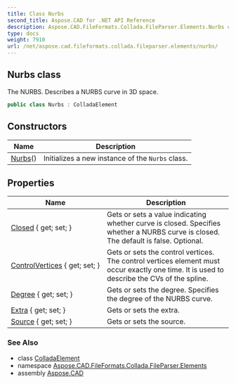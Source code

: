 ```yaml
---
title: Class Nurbs
second_title: Aspose.CAD for .NET API Reference
description: Aspose.CAD.FileFormats.Collada.FileParser.Elements.Nurbs class. The NURBS. Describes a NURBS curve in 3D space
type: docs
weight: 7910
url: /net/aspose.cad.fileformats.collada.fileparser.elements/nurbs/
---
```

## Nurbs class

The NURBS. Describes a NURBS curve in 3D space.

```csharp
public class Nurbs : ColladaElement
```

## Constructors

| Name | Description |
| --- | --- |
| [Nurbs](nurbs/)() | Initializes a new instance of the `Nurbs` class. |

## Properties

| Name | Description |
| --- | --- |
| [Closed](../../aspose.cad.fileformats.collada.fileparser.elements/nurbs/closed/) { get; set; } | Gets or sets a value indicating whether curve is closed. Specifies whether a NURBS curve is closed. The default is false. Optional. |
| [ControlVertices](../../aspose.cad.fileformats.collada.fileparser.elements/nurbs/controlvertices/) { get; set; } | Gets or sets the control vertices. The control vertices element must occur exactly one time. It is used to describe the CVs of the spline. |
| [Degree](../../aspose.cad.fileformats.collada.fileparser.elements/nurbs/degree/) { get; set; } | Gets or sets the degree. Specifies the degree of the NURBS curve. |
| [Extra](../../aspose.cad.fileformats.collada.fileparser.elements/nurbs/extra/) { get; set; } | Gets or sets the extra. |
| [Source](../../aspose.cad.fileformats.collada.fileparser.elements/nurbs/source/) { get; set; } | Gets or sets the source. |

### See Also

* class [ColladaElement](../colladaelement/)
* namespace [Aspose.CAD.FileFormats.Collada.FileParser.Elements](../../aspose.cad.fileformats.collada.fileparser.elements/)
* assembly [Aspose.CAD](../../)


